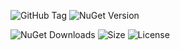 ![GitHub Tag](https://img.shields.io/github/v/tag/TJC-Tools/TJC.Collection.Console) ![NuGet Version](https://img.shields.io/nuget/v/TJC.Collection.Console)

![NuGet Downloads](https://img.shields.io/nuget/dt/TJC.Collection.Console) ![Size](https://img.shields.io/github/repo-size/TJC-Tools/TJC.Collection.Console) ![License](https://img.shields.io/github/license/TJC-Tools/TJC.Collection.Console.svg)
